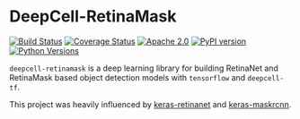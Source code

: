 # DeepCell-RetinaMask

[![Build Status](https://github.com/vanvalenlab/deepcell-retinamask/workflows/build/badge.svg)](https://github.com/vanvalenlab/deepcell-retinamask/actions)
[![Coverage Status](https://coveralls.io/repos/github/vanvalenlab/deepcell-retinamask/badge.svg?branch=master)](https://coveralls.io/github/vanvalenlab/deepcell-retinamask?branch=master)
[![Apache 2.0](https://img.shields.io/badge/License-Apache%202.0-blue.svg)](https://github.com/vanvalenlab/deepcell-retinamask/blob/master/LICENSE)
[![PyPI version](https://badge.fury.io/py/DeepCell-RetinaMask.svg)](https://badge.fury.io/py/deepcell-retinamask)
[![Python Versions](https://img.shields.io/pypi/pyversions/deepcell-retinamask.svg)](https://pypi.org/project/deepcell-retinamask/)

`deepcell-retinamask` is a deep learning library for building RetinaNet and RetinaMask based object detection models with `tensorflow` and `deepcell-tf`.

This project was heavily influenced by [keras-retinanet](https://github.com/fizyr/keras-retinanet) and [keras-maskrcnn](https://github.com/fizyr/keras-maskrcnn).
